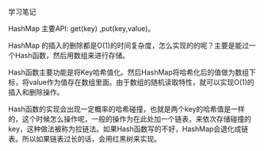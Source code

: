 学习笔记

HashMap 主要API: get(key) ,put(key,value)。

HashMap 的插入的删除都是O(1)的时间复杂度，怎么实现的的呢？主要是能过一个Hash函数，然后用数组来进行存储。

Hash函数主要功能是将Key哈希值化。然后HashMap将哈希化后的值做为数组下标，将value作为值存在数组里面。由于数组的随机读取特性，就可以实现O(1)的插入和删除操作。

Hash函数的实现会出现一定概率的哈希碰撞，也就是两个key的哈希值是一样的，这个时候怎么操作呢，一般的操作为在此处加一个链表，来依次存储碰撞的key，这种做法被称为拉链法。如果Hash函数写的不好，HashMap会退化成链表。所以如果链表过长的话，会用红黑树来实现。








